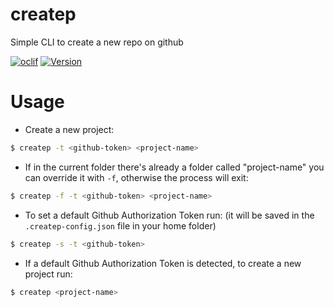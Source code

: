 createp
======

Simple CLI to create a new repo on github

[![oclif](https://img.shields.io/badge/cli-oclif-brightgreen.svg)](https://oclif.io)
[![Version](https://img.shields.io/npm/v/createp.svg)](https://npmjs.org/package/createp)

# Usage
- Create a new project:
```sh
$ createp -t <github-token> <project-name>
```
- If in the current folder there's already a folder called "project-name" you can override it with `-f`, otherwise the process will exit:
```sh
$ createp -f -t <github-token> <project-name>
```
- To set a default Github Authorization Token run: (it will be saved in the `.createp-config.json` file in your home folder)
```sh
$ createp -s -t <github-token>
```
- If a default Github Authorization Token is detected, to create a new project run:
```sh
$ createp <project-name>
```

